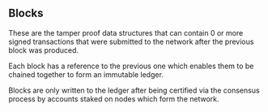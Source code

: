## Blocks

These are the tamper proof data structures that can contain 0 or more signed transactions that were submitted to the network after the previous block was produced.

Each block has a reference to the previous one which enables them to be chained together to form an immutable ledger.

Blocks are only written to the ledger after being certified via the consensus process by accounts staked on nodes which form the network.